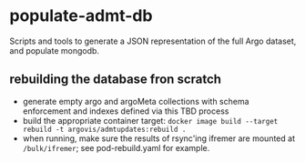 # populate-admt-db

Scripts and tools to generate a JSON representation of the full Argo dataset, and populate mongodb.

## rebuilding the database fron scratch
- generate empty argo and argoMeta collections with schema enforcement and indexes defined via this TBD process
- build the appropriate container target: `docker image build --target rebuild -t argovis/admtupdates:rebuild .`
- when running, make sure the results of rsync'ing ifremer are mounted at `/bulk/ifremer`; see pod-rebuild.yaml for example.
